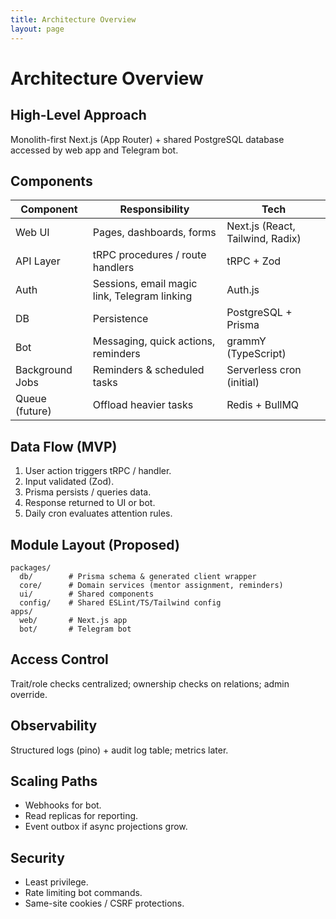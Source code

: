```yaml
---
title: Architecture Overview
layout: page
---
```


# Architecture Overview

## High-Level Approach

Monolith-first Next.js (App Router) + shared PostgreSQL database accessed by web app and Telegram bot.

## Components

| Component       | Responsibility                               | Tech                             |
| --------------- | -------------------------------------------- | -------------------------------- |
| Web UI          | Pages, dashboards, forms                     | Next.js (React, Tailwind, Radix) |
| API Layer       | tRPC procedures / route handlers             | tRPC + Zod                       |
| Auth            | Sessions, email magic link, Telegram linking | Auth.js                          |
| DB              | Persistence                                  | PostgreSQL + Prisma              |
| Bot             | Messaging, quick actions, reminders          | grammY (TypeScript)              |
| Background Jobs | Reminders & scheduled tasks                  | Serverless cron (initial)        |
| Queue (future)  | Offload heavier tasks                        | Redis + BullMQ                   |

## Data Flow (MVP)

1. User action triggers tRPC / handler.
2. Input validated (Zod).
3. Prisma persists / queries data.
4. Response returned to UI or bot.
5. Daily cron evaluates attention rules.

## Module Layout (Proposed)

```
packages/
  db/        # Prisma schema & generated client wrapper
  core/      # Domain services (mentor assignment, reminders)
  ui/        # Shared components
  config/    # Shared ESLint/TS/Tailwind config
apps/
  web/       # Next.js app
  bot/       # Telegram bot
```

## Access Control

Trait/role checks centralized; ownership checks on relations; admin override.

## Observability

Structured logs (pino) + audit log table; metrics later.

## Scaling Paths

- Webhooks for bot.
- Read replicas for reporting.
- Event outbox if async projections grow.

## Security

- Least privilege.
- Rate limiting bot commands.
- Same-site cookies / CSRF protections.
